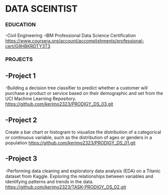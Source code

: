 # DATA SCEINTIST

### EDUCATION
   -Civil Engineering
  -IBM Professional Data Science Certification
  https://www.coursera.org/account/accomplishments/professional-cert/G9HBKRDTY3T3

### PROJECTS
  ## -Project 1
  -Building a decision tree classifier to predict whether a customer will purchase a product or service based on their demographic and set from the UCI Machine Learning Repository. 
  https://github.com/kerimo2323/PRODIGY_DS_03.git
  ## -Project 2
  Create a bar chart or histogram to visualize the distribution of a categorical or continuous variable, such as the distribution of ages or genders in a population
  https://github.com/kerimo2323/PRODIGY_DS_01.git
  ## -Project 3
   -Performing data cleaning and exploratory data analysis (EDA) on a Titanic dataset from Kaggle. Exploring the relationships between variables and identifying patterns and trends in the data.
   https://github.com/kerimo2323/TASK-PRODIGY_DS_02.git
  

